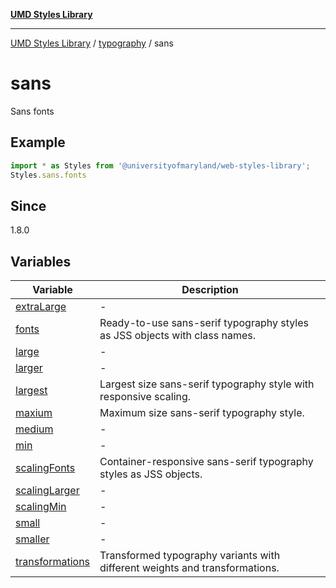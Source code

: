 [**UMD Styles Library**](../../../README.md)

***

[UMD Styles Library](../../../README.md) / [typography](../../README.md) / sans

# sans

Sans fonts

## Example

```typescript
import * as Styles from '@universityofmaryland/web-styles-library';
Styles.sans.fonts
```

## Since

1.8.0

## Variables

| Variable | Description |
| ------ | ------ |
| [extraLarge](variables/extraLarge.md) | - |
| [fonts](variables/fonts.md) | Ready-to-use sans-serif typography styles as JSS objects with class names. |
| [large](variables/large.md) | - |
| [larger](variables/larger.md) | - |
| [largest](variables/largest.md) | Largest size sans-serif typography style with responsive scaling. |
| [maxium](variables/maxium.md) | Maximum size sans-serif typography style. |
| [medium](variables/medium.md) | - |
| [min](variables/min.md) | - |
| [scalingFonts](variables/scalingFonts.md) | Container-responsive sans-serif typography styles as JSS objects. |
| [scalingLarger](variables/scalingLarger.md) | - |
| [scalingMin](variables/scalingMin.md) | - |
| [small](variables/small.md) | - |
| [smaller](variables/smaller.md) | - |
| [transformations](variables/transformations.md) | Transformed typography variants with different weights and transformations. |
